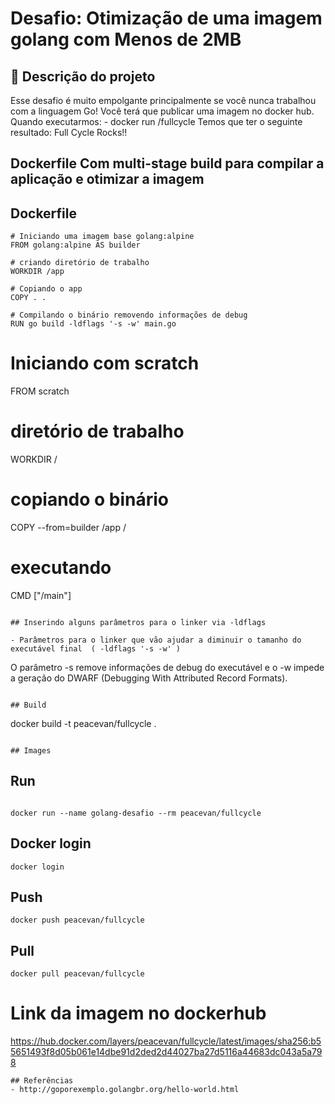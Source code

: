 # Desafio: Otimização de uma imagem golang com Menos de 2MB

## 🌱 Descrição do projeto 

 

Esse desafio é muito empolgante principalmente se você nunca trabalhou com a linguagem Go!
Você terá que publicar uma imagem no docker hub. Quando executarmos:
    -  docker run <seu-user>/fullcycle
	Temos que ter o seguinte resultado: Full Cycle Rocks!!

## Dockerfile Com multi-stage build para compilar a aplicação e otimizar a imagem

## Dockerfile


```
# Iniciando uma imagem base golang:alpine
FROM golang:alpine AS builder

# criando diretório de trabalho
WORKDIR /app

# Copiando o app
COPY . .

# Compilando o binário removendo informações de debug
RUN go build -ldflags '-s -w' main.go
```

# Iniciando com scratch
FROM scratch

# diretório de trabalho
WORKDIR /

# copiando o binário
COPY --from=builder /app / 

# executando 
CMD ["/main"]
```

## Inserindo alguns parâmetros para o linker via -ldflags

- Parâmetros para o linker que vão ajudar a diminuir o tamanho do executável final  ( -ldflags '-s -w' )

```
O parâmetro -s remove informações de debug do executável e o -w impede a geração do DWARF (Debugging With Attributed Record Formats).
```

## Build 

```
docker build -t peacevan/fullcycle .
```

## Images
```

## Run

```

docker run --name golang-desafio --rm peacevan/fullcycle
```

## Docker login

```
docker login
```
## Push

```
docker push peacevan/fullcycle
```
## Pull

```
docker pull peacevan/fullcycle
```
# Link da imagem no dockerhub
https://hub.docker.com/layers/peacevan/fullcycle/latest/images/sha256:b55651493f8d05b061e14dbe91d2ded2d44027ba27d5116a44683dc043a5a798
```
## Referências
- http://goporexemplo.golangbr.org/hello-world.html


